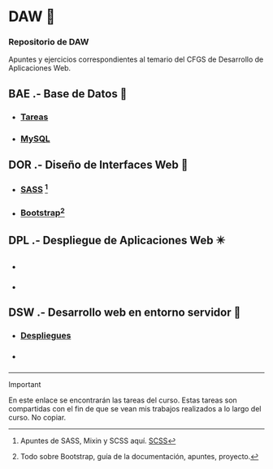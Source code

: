 # DAW 📍
### Repositorio de DAW
Apuntes y ejercicios correspondientes al temario del CFGS de Desarrollo de Aplicaciones Web.

## BAE .- Base de Datos 🧩
- ###  [Tareas](https://github.com/ResetMeNow/DAW/tree/main/BAE/Tareas) 
- ### [MySQL](https://github.com/ResetMeNow/DAW/blob/main/BAE/BBDD%20Apuntes.md)
## DOR .- Diseño de Interfaces Web 💠
- ### [SASS](https://github.com/ResetMeNow/DAW/tree/main/DOR/SASS) [^1]
- ### [Bootstrap](https://github.com/ResetMeNow/DAW/tree/main/DOR/Bootstrap)[^2]
## DPL .- Despliegue de Aplicaciones Web ✴️
- ### []()
- ### []()
## DSW .- Desarrollo web en entorno servidor 🫟
- ### [Despliegues](DSW/Actividades)
- ### []()

---
> [!IMPORTANT]
>  En este enlace se encontrarán las tareas del curso.
> Estas tareas son compartidas con el fin de que se vean mis trabajos realizados a lo largo del curso. No copiar.

[^1]:Apuntes de SASS, Mixin y SCSS aquí. [SCSS](https://github.com/ResetMeNow/DAW/blob/main/DOR/SASS/Apuntes-SCSS.md)
[^2]:Todo sobre Bootstrap, guía de la documentación, apuntes, proyecto.
